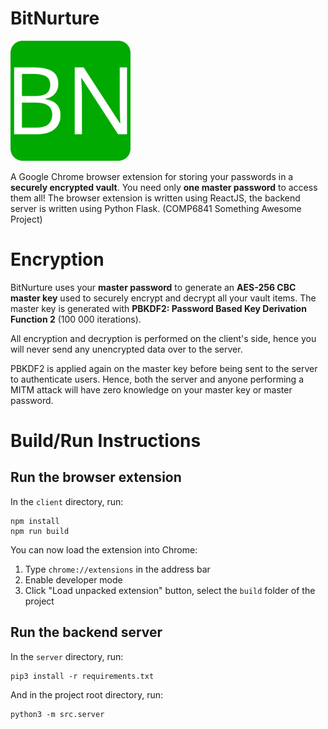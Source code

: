 # BitNurture
![](client/public/android-chrome-192x192.png)

A Google Chrome browser extension for storing your passwords in a **securely encrypted vault**. You need only **one master password** to access them all!
The browser extension is written using ReactJS, the backend server is written using Python Flask.
(COMP6841 Something Awesome Project)

# Encryption
BitNurture uses your **master password** to generate an **AES-256 CBC master key** used to securely encrypt and decrypt all your vault items. The master key is generated with **PBKDF2: Password Based Key Derivation Function 2**  (100 000 iterations).

All encryption and decryption is performed on the client's side, hence you will never send any unencrypted data over to the server.

PBKDF2 is applied again on the master key before being sent to the server to authenticate users. Hence, both the server and anyone performing a MITM attack will have zero knowledge on your master key or master password.

# Build/Run Instructions
## Run the browser extension
In the `client` directory, run:
```
npm install
npm run build
```
You can now load the extension into Chrome:
1. Type `chrome://extensions` in the address bar
2. Enable developer mode
3. Click "Load unpacked extension" button, select the `build` folder of the project

## Run the backend server
In the `server` directory, run:
```
pip3 install -r requirements.txt
```
And in the project root directory, run:
```
python3 -m src.server
```